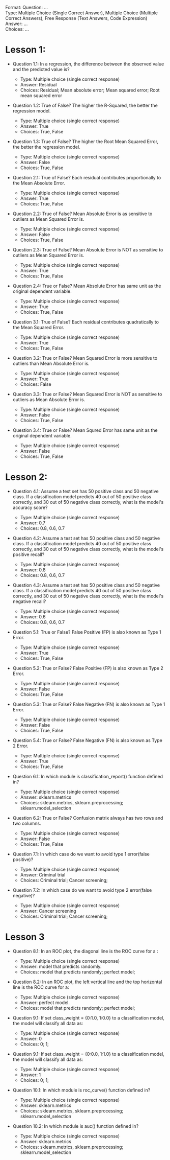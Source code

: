 Format:
Question: ...  
Type: Multiple Choice (Single Correct Answer),  Multiple Choice (Multiple Correct Answers), Free Response (Text Answers, Code Expression)
Answer: ...  
Choices: ...  

# Lesson 1:
- Question 1.1: In a regression, the difference between the observed value and the predicted value is?
  - Type: Multiple choice (single correct response)
  - Answer: Residual
  - Choices: Residual; Mean absolute error; Mean squared error; Root mean squared error
- Question 1.2: True of False? The higher the R-Squared, the better the regression model.
  - Type: Multiple choice (single correct response)
  - Answer: True
  - Choices: True, False
- Question 1.3: True of False? The higher the Root Mean Squared Error, the better the regression model.
  - Type: Multiple choice (single correct response)
  - Answer: False
  - Choices: True, False

- Question 2.1: True of False? Each residual contributes proportionally to the Mean Absolute Error.
  - Type: Multiple choice (single correct response)
  - Answer: True
  - Choices: True, False
- Question 2.2: True of False? Mean Absolute Error is as sensitive to outliers as Mean Squared Error is.
  - Type: Multiple choice (single correct response)
  - Answer: False
  - Choices: True, False
- Question 2.3: True of False? Mean Absolute Error is NOT as sensitive to outliers as Mean Squared Error is.
  - Type: Multiple choice (single correct response)
  - Answer: True
  - Choices: True, False
- Question 2.4: True or False? Mean Absolute Error has same unit as the original dependent variable.
  - Type: Multiple choice (single correct response)
  - Answer: True
  - Choices: True, False

- Question 3.1: True of False? Each residual contributes quadratically to the Mean Squared Error.
  - Type: Multiple choice (single correct response)
  - Answer: True
  - Choices: True, False
- Question 3.2: True or False? Mean Squared Error is more sensitive to outliers than Mean Absolute Error is.
  - Type: Multiple choice (single correct response)
  - Answer: True
  - Choices: False
- Question 3.3: True or False? Mean Squared Error is NOT as sensitive to outliers as Mean Absolute Error is.
  - Type: Multiple choice (single correct response)
  - Answer: False
  - Choices: True, False
- Question 3.4: True or False? Mean Squred Error has same unit as the original dependent variable.
  - Type: Multiple choice (single correct response)
  - Answer: False
  - Choices: True, False

# Lesson 2:
- Question 4.1: Assume a test set has 50 positive class and 50 negative class. If a classification model predicts 40 out of 50 positive class correctly, and 30 out of 50 negative class correctly, what is the model's accuracy score?
  - Type: Multiple choice (single correct response)
  - Answer: 0.7
  - Choices: 0.8, 0.6, 0.7
- Question 4.2: Assume a test set has 50 positive class and 50 negative class. If a classification model predicts 40 out of 50 positive class correctly, and 30 out of 50 negative class correctly, what is the model's positive recall?
  - Type: Multiple choice (single correct response)
  - Answer: 0.8
  - Choices: 0.8, 0.6, 0.7
- Question 4.3: Assume a test set has 50 positive class and 50 negative class. If a classification model predicts 40 out of 50 positive class correctly, and 30 out of 50 negative class correctly, what is the model's negative recall?
  - Type: Multiple choice (single correct response)
  - Answer: 0.6
  - Choices: 0.8, 0.6, 0.7

- Question 5.1: True or False? False Positive (FP) is also known as Type 1 Error.
  - Type: Multiple choice (single correct response)
  - Answer: True
  - Choices: True, False
- Question 5.2: True or False? False Positive (FP) is also known as Type 2 Error.
  - Type: Multiple choice (single correct response)
  - Answer: False
  - Choices: True, False
- Question 5.3: True or False? False Negative (FN) is also known as Type 1 Error.
  - Type: Multiple choice (single correct response)
  - Answer: False
  - Choices: True, False
- Question 5.4: True or False? False Negative (FN) is also known as Type 2 Error.
  - Type: Multiple choice (single correct response)
  - Answer: True
  - Choices: True, False

- Question 6.1: In which module is classification_report() function defined in?
  - Type: Multiple choice (single correct response)
  - Answer: sklearn.metrics
  - Choices: sklearn.metrics, sklearn.preprocessing; sklearn.model_selection
- Question 6.2: True or False? Confusion matrix always has two rows and two columns.
  - Type: Multiple choice (single correct response)
  - Answer: False
  - Choices: True, False

- Question 7.1: In which case do we want to avoid type 1 error(false positive)?
  - Type: Multiple choice (single correct response)
  - Answer: Criminal trial
  - Choices: Criminal trial; Cancer screening;
- Question 7.2: In which case do we want to avoid type 2 error(false negative)?
  - Type: Multiple choice (single correct response)
  - Answer: Cancer screening
  - Choices: Criminal trial; Cancer screening;

# Lesson 3
- Question 8.1: In an ROC plot, the diagonal line is the ROC curve for a :
  - Type: Multiple choice (single correct response)
  - Answer: model that predicts randomly.
  - Choices: model that predicts randomly; perfect model;
- Question 8.2: In an ROC plot, the left vertical line and the top horizontal line is the ROC curve for a:
  - Type: Multiple choice (single correct response)
  - Answer: perfect model.
  - Choices: model that predicts randomly; perfect model;

- Question 9.1: If set class_weight = {0:1.0, 1:0.0} to a classification model, the model will classify all data as:
  - Type: Multiple choice (single correct response)
  - Answer: 0
  - Choices: 0; 1;
- Question 9.1: If set class_weight = {0:0.0, 1:1.0} to a classification model, the model will classify all data as:
  - Type: Multiple choice (single correct response)
  - Answer: 1
  - Choices: 0; 1;

- Question 10.1: In which module is roc_curve() function defined in?
  - Type: Multiple choice (single correct response)
  - Answer: sklearn.metrics
  - Choices: sklearn.metrics, sklearn.preprocessing; sklearn.model_selection
- Question 10.2: In which module is auc() function defined in?
  - Type: Multiple choice (single correct response)
  - Answer: sklearn.metrics
  - Choices: sklearn.metrics, sklearn.preprocessing; sklearn.model_selection
